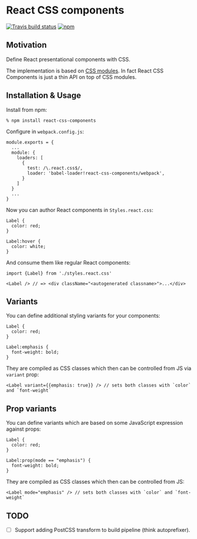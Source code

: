 # React CSS components

[![Travis build status](https://img.shields.io/travis/andreypopp/react-css-components/master.svg)](https://travis-ci.org/andreypopp/react-css-components)
[![npm](https://img.shields.io/npm/v/react-css-components.svg)](https://www.npmjs.com/package/react-css-components)

## Motivation

Define React presentational components with CSS.

The implementation is based on [CSS modules][]. In fact React CSS Components is
just a thin API on top of CSS modules.

## Installation & Usage

Install from npm:

    % npm install react-css-components

Configure in `webpack.config.js`:

    module.exports = {
      ...
      module: {
        loaders: [
          {
            test: /\.react.css$/,
            loader: 'babel-loader!react-css-components/webpack',
          }
        ]
      }
      ...
    }

Now you can author React components in `Styles.react.css`:

    Label {
      color: red;
    }

    Label:hover {
      color: white;
    }

And consume them like regular React components:

    import {Label} from './styles.react.css'

    <Label /> // => <div className="<autogenerated classname>">...</div>

## Variants

You can define additional styling variants for your components:

    Label {
      color: red;
    }

    Label:emphasis {
      font-weight: bold;
    }

They are compiled as CSS classes which then can be controlled from JS via
`variant` prop:

    <Label variant={{emphasis: true}} /> // sets both classes with `color` and `font-weight`

## Prop variants

You can define variants which are based on some JavaScript expression against
props:

    Label {
      color: red;
    }

    Label:prop(mode == "emphasis") {
      font-weight: bold;
    }

They are compiled as CSS classes which then can be controlled from JS:

    <Label mode="emphasis" /> // sets both classes with `color` and `font-weight`

## TODO

* [ ] Support adding PostCSS transform to build pipeline (think autoprefixer).

[CSS modules]: https://github.com/css-modules/css-modules
